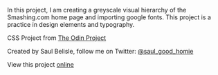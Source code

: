 In this project, I am creating a greyscale visual hierarchy of the Smashing.com home page and importing google fonts. This project is a practice in design elements and typography.

CSS Project from [The Odin Project](https://www.theodinproject.com/courses/html-and-css/lessons/design-teardown)

Created by Saul Belisle, follow me on Twitter: [@saul_good_homie](https://twitter.com/saul_good_homie)

View this project [online](https://saul-good-homie.github.io/smashing-clone/)
